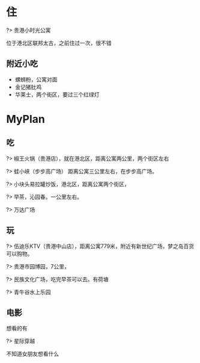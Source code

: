 
# 住
?> 贵港小时光公寓    

位于港北区联邦太古，之前住过一次，很不错

## 附近小吃

* 螺蛳粉，公寓对面
* 金记猪肚鸡
* 华莱士，两个街区，要过三个红绿灯


# MyPlan

## 吃  

?> 椒王火锅（贵港店），就在港北区，距离公寓两公里，两个街区左右

?> 蛙小峡（步步高广场）  距离公寓三公里左右，在步步高广场。

?> 小块头易拉罐炒饭，港北区，距离公寓两个街区，

?> 早茶，沁园春。一公里左右。

?> 万达广场


## 玩 

?> 伍迪乐KTV（贵港中山店），距离公寓779米，附近有新世纪广场，梦之岛百货可以购物。  

?> 贵港市园博园，7公里，

?> 民族文化广场，吃完早茶可以去。有荷塘 

?> 青牛谷水上乐园


## 电影

想看的有  

?>  星际穿越  

不知道女朋友想看什么